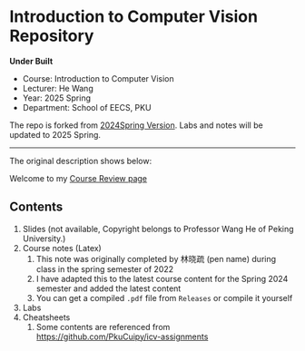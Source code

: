 # Introduction to Computer Vision Repository
**Under Built**

- Course: Introduction to Computer Vision
- Lecturer: He Wang
- Year: 2025 Spring
- Department: School of EECS, PKU

The repo is forked from [2024Spring Version](https://github.com/EmptyBlueBox/Introduction_to_Computer_Vision-wh-2024Spring-PKU). 
Labs and notes will be updated to 2025 Spring.

--- 
The original description shows below:

Welcome to my [Course Review page](https://www.lyt0112.com/blog/course_review-zh)

## Contents

1. Slides (not available, Copyright belongs to Professor Wang He of Peking University.)
2. Course notes (Latex)
   1. This note was originally completed by 林晓疏 (pen name) during class in the spring semester of 2022
   2. I have adapted this to the latest course content for the Spring 2024 semester and added the latest content
   3. You can get a compiled `.pdf` file from `Releases` or compile it yourself
3. Labs
4. Cheatsheets
   1. Some contents are referenced from https://github.com/PkuCuipy/icv-assignments
